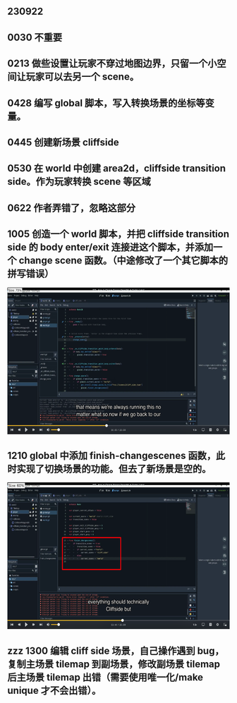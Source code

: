 ## 230922

## 0030 不重要

## 0213 做些设置让玩家不穿过地图边界，只留一个小空间让玩家可以去另一个 scene。

## 0428 编写 global 脚本，写入转换场景的坐标等变量。

## 0445 创建新场景 cliffside

## 0530 在 world 中创建 area2d，cliffside transition side。作为玩家转换 scene 等区域

## 0622 作者弄错了，忽略这部分

## 1005 创造一个 world 脚本，并把 cliffside transition side 的 body enter/exit 连接进这个脚本，并添加一个 change scene 函数。（中途修改了一个其它脚本的拼写错误）

<img src='./img/2023-09-22-14-27-54.png' height=333px></img>

## 1210 global 中添加 finish-changescenes 函数，此时实现了切换场景的功能。但去了新场景是空的。

<img src='./img/2023-09-22-14-38-27.png' height=333px></img>

## zzz 1300 编辑 cliff side 场景，自己操作遇到 bug，复制主场景 tilemap 到副场景，修改副场景 tilemap 后主场景 tilemap 出错（需要使用唯一化/make unique 才不会出错）。
